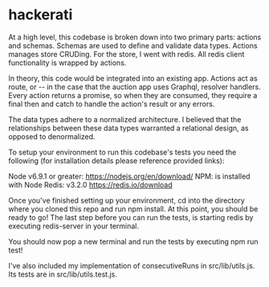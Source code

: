 # hackerati
At a high level, this codebase is broken down into two primary parts: actions and schemas. Schemas are used
to define and validate data types. Actions manages store CRUDing. For the store, I went with redis.
All redis client functionality is wrapped by actions.

In theory, this code would be integrated into an existing app. Actions act as route, or -- in the case
that the auction app uses Graphql, resolver handlers. Every action returns a promise, so when they are consumed,
they require a final then and catch to handle the action's result or any errors.

The data types adhere to a normalized architecture. I believed that the relationships between these data types
warranted a relational design, as opposed to denormalized.

To setup your environment to run this codebase's tests you need the following (for installation details please reference provided links):

Node v6.9.1 or greater: https://nodejs.org/en/download/
NPM: is installed with Node
Redis: v3.2.0 https://redis.io/download

Once you've finished setting up your environment, cd into the directory where you cloned this repo and run npm install.
At this point, you should be ready to go! The last step before you can run the tests, is starting redis by executing redis-server in your terminal.

You should now pop a new terminal and run the tests by executing npm run test!

I've also included my implementation of consecutiveRuns in src/lib/utils.js. Its tests are in src/lib/utils.test.js.

